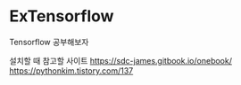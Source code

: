 # ExTensorflow
Tensorflow 공부해보자

설치할 때 참고할 사이트
https://sdc-james.gitbook.io/onebook/
https://pythonkim.tistory.com/137

